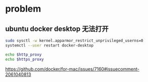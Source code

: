 # problem 

## ubuntu docker desktop 无法打开


```bash
sudo sysctl -w kernel.apparmor_restrict_unprivileged_userns=0
systemctl --user restart docker-desktop

echo $http_proxy
echo $https_proxy
```

https://github.com/docker/for-mac/issues/7160#issuecomment-2061040813